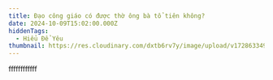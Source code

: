 ```yaml
---
title: Đạo công giáo có được thờ ông bà tổ tiên không?
date: 2024-10-09T15:02:00.000Z
hiddenTags:
  - Hiểu Để Yêu
thumbnail: https://res.cloudinary.com/dxtb6rv7y/image/upload/v1728633497/4_y5jdtm.jpg
---
```

ffffffffffff
